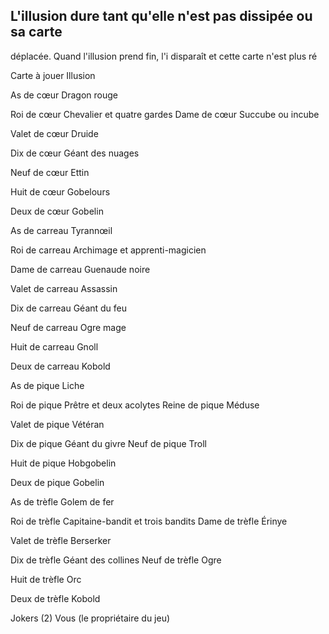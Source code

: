 ## L'illusion dure tant qu'elle n'est pas dissipée ou sa carte

déplacée. Quand l'illusion prend fin, l'i
disparaît et cette carte n'est plus ré

Carte à jouer Illusion

As de cœur Dragon rouge

Roi de cœur Chevalier et quatre gardes
Dame de cœur Succube ou incube

Valet de cœur Druide

Dix de cœur Géant des nuages

Neuf de cœur Ettin

Huit de cœur Gobelours

Deux de cœur Gobelin

As de carreau Tyrannœil

Roi de carreau Archimage et apprenti-magicien

Dame de carreau Guenaude noire

Valet de carreau Assassin

Dix de carreau Géant du feu

Neuf de carreau Ogre mage

Huit de carreau Gnoll

Deux de carreau Kobold

As de pique Liche

Roi de pique Prêtre et deux acolytes
Reine de pique Méduse

Valet de pique Vétéran

Dix de pique Géant du givre
Neuf de pique Troll

Huit de pique Hobgobelin

Deux de pique Gobelin

As de trèfle Golem de fer

Roi de trèfle Capitaine-bandit et trois bandits
Dame de trèfle Érinye

Valet de trèfle Berserker

Dix de trèfle Géant des collines
Neuf de trèfle Ogre

Huit de trèfle Orc

Deux de trèfle Kobold

Jokers (2) Vous (le propriétaire du jeu)